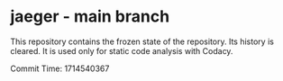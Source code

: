 # jaeger - main branch

This repository contains the frozen state of the repository.
Its history is cleared. It is used only for static code
analysis with Codacy.

Commit Time: 1714540367